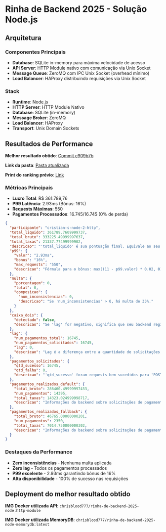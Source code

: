 # Rinha de Backend 2025 - Solução Node.js

## Arquitetura

### Componentes Principais
- **Database**: SQLite in-memory para máxima velocidade de acesso
- **API Server**: HTTP Module nativo com comunicação via Unix Socket
- **Message Queue**: ZeroMQ com IPC Unix Socket (overhead mínimo)
- **Load Balancer**: HAProxy distribuindo requisições via Unix Socket

### Stack
- **Runtime**: Node.js
- **HTTP Server**: HTTP Module Nativo
- **Database**: SQLite (in-memory)
- **Message Broker**: ZeroMQ
- **Load Balancer**: HAProxy
- **Transport**: Unix Domain Sockets

## Resultados de Performance

**Melhor resultado obtido**: [Commit c909b7b](https://github.com/zanfranceschi/rinha-de-backend-2025/commit/c909b7bf22dab1d3b9d9181541ac3e90d8db4888)

**Link da pasta**: [Pasta atualizada](https://github.com/zanfranceschi/rinha-de-backend-2025/tree/main/participantes/cristian-s-node-2-http)

**Print do ranking prévio**: [Link](https://i.ibb.co/r2Y8Tt89/image.png)

### Métricas Principais
- **Lucro Total**: R$ 361.789,76
- **P99 Latência**: 2.93ms (Bônus: 16%)
- **Requests Máximas**: 550
- **Pagamentos Processados**: 16.745/16.745 (0% de perda)

````json
{
  "participante": "cristian-s-node-2-http",
  "total_liquido": 361789.7609999737,
  "total_bruto": 333225.49999997637,
  "total_taxas": 21337.77499999902,
  "descricao": "'total_liquido' é sua pontuação final. Equivale ao seu lucro. Fórmula: total_liquido + (total_liquido * p99.bonus) - (total_liquido * multa.porcentagem)",
  "p99": {
    "valor": "2.93ms",
    "bonus": "16%",
    "max_requests": "550",
    "descricao": "Fórmula para o bônus: max((11 - p99.valor) * 0.02, 0)"
  },
  "multa": {
    "porcentagem": 0,
    "total": 0,
    "composicao": {
      "num_inconsistencias": 0,
      "descricao": "Se 'num_inconsistencias' > 0, há multa de 35%."
    }
  },
  "caixa_dois": {
    "detectado": false,
    "descricao": "Se 'lag' for negativo, significa que seu backend registrou mais pagamentos do que solicitado, automaticamente desclassificando sua submissão!"
  },
  "lag": {
    "num_pagamentos_total": 16745,
    "num_pagamentos_solicitados": 16745,
    "lag": 0,
    "descricao": "Lag é a diferença entre a quantidade de solicitações de pagamentos e o que foi realmente computado pelo backend. Mostra a perda de pagamentos possivelmente por estarem enfileirados."
  },
  "pagamentos_solicitados": {
    "qtd_sucesso": 16745,
    "qtd_falha": 0,
    "descricao": "'qtd_sucesso' foram requests bem sucedidos para 'POST /payments' e 'qtd_falha' os requests com erro."
  },
  "pagamentos_realizados_default": {
    "total_bruto": 286460.49999997433,
    "num_pagamentos": 14395,
    "total_taxas": 14323.024999998717,
    "descricao": "Informações do backend sobre solicitações de pagamento para o Payment Processor Default."
  },
  "pagamentos_realizados_fallback": {
    "total_bruto": 46765.00000000201,
    "num_pagamentos": 2350,
    "total_taxas": 7014.750000000302,
    "descricao": "Informações do backend sobre solicitações de pagamento para o Payment Processor Fallback."
  }
}
````

### Destaques da Performance
-  **Zero inconsistências** - Nenhuma multa aplicada
-  **Zero lag** - Todos os pagamentos processados
-  **P99 excelente** - 2.93ms garantindo bônus de 16%
-  **Alta disponibilidade** - 100% de sucesso nas requisições

## Deployment do melhor resultado obtido

**IMG Docker utilizada API**: `chrisblood777/rinha-de-backend-2025-node:http-module`

**IMG Docker utilizada MemoryDB**: `chrisblood777/rinha-de-backend-2025-node-memorydb:latest`
